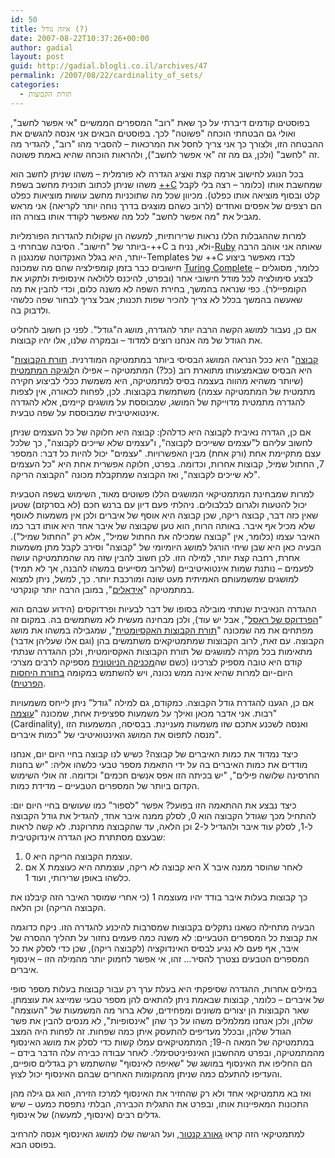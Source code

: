 ```yaml
---
id: 50
title: איזה גודל (?)
date: 2007-08-22T10:37:26+00:00
author: gadial
layout: post
guid: http://gadial.blogli.co.il/archives/47
permalink: /2007/08/22/cardinality_of_sets/
categories:
  - תורת הקבוצות
---
```

בפוסטים קודמים דיברתי על כך שאת "רוב" המספרים הממשיים "אי אפשר לחשב", ואולי גם הבטחתי הוכחה "פשוטה" לכך. בפוסטים הבאים אני אנסה להגשים את ההבטחה הזו, ולצורך כך אני צריך לחסל את המרכאות &#8211; להסביר מהו "רוב", להגדיר מה זה "לחשב" (ולכן, גם מה זה "אי אפשר לחשב"), ולהראות הוכחה שהיא באמת פשוטה.

בכל הנוגע לחישוב ארמה קצת ואציג הגדרה לא פורמלית &#8211; משהו שניתן לחשב הוא משהו שניתן לכתוב תוכנית מחשב בשפת [++C](http://he.wikipedia.org/wiki/C%2B%2B) שמחשבת אותו (כלומר &#8211; רצה בלי לקבל קלט ובסוף מוציאה אותו כפלט). מכיוון שכל מה שתוכניות מחשב עושות מוציאות כפלט הם רצפים של אפסים ואחדים (לרוב כשהם מוצגים בדרך נוחה יותר לקריאה) אני מראש מגביל את "מה אפשר לחשב" לכל מה שאפשר לקודד אותו בצורה הזו.

למרות שההגבלות הללו נראות שרירותיות, למעשה הן שקולות להגדרות הפורמליות ביותר של "חישוב". הסיבה שבחרתי ב-++C ולא, נניח ב-[Ruby](http://he.wikipedia.org/wiki/Ruby) שאותה אני אוהב הרבה יותר, היא בגלל האנקדוטה שמנגנון ה-Templates של ++C לבדו מאפשר ביצוע חישובים כבר בזמן קומפילציה שהם מה שמכונה [Turing Complete](http://en.wikipedia.org/wiki/Turing_completeness) &#8211; כלומר, מסוגלים לבצע סימולציה לכל מודל חישובי אחר (ובפרט, להיכנס ללולאה אינסופית ולתקוע את הקומפיילר). כפי שנראה בהמשך, בחירת השפה לא משנה כלום, וכדי להבין את מה שאעשה בהמשך בכלל לא צריך להכיר שפות תכנות; אבל צריך לבחור שפה כלשהי ולדבוק בה.

אם כן, נעבור למושג הקשה הרבה יותר להגדרה, מושג ה"גודל". לפני כן חשוב להחליט את הגודל של מה אנחנו רוצים למדוד &#8211; ובמקרה שלנו, אלו יהיו קבוצות.

"[קבוצה](http://he.wikipedia.org/wiki/%D7%A7%D7%91%D7%95%D7%A6%D7%94_(%D7%9E%D7%AA%D7%9E%D7%98%D7%99%D7%A7%D7%94))" היא ככל הנראה המושג הבסיסי ביותר במתמטיקה המודרנית. [תורת הקבוצות](http://he.wikipedia.org/wiki/%D7%AA%D7%95%D7%A8%D7%AA_%D7%94%D7%A7%D7%91%D7%95%D7%A6%D7%95%D7%AA) היא הבסיס שבאמצעותו מתוארת רוב (כל?) המתמטיקה &#8211; אפילו ה[לוגיקה המתמטית](http://he.wikipedia.org/wiki/%D7%9C%D7%95%D7%92%D7%99%D7%A7%D7%94_%D7%9E%D7%AA%D7%9E%D7%98%D7%99%D7%AA) (שיותר משהיא מהווה בעצמה בסיס למתמטיקה, היא משמשת ככלי לביצוע חקירה מתמטית של המתמטיקה עצמה) משתמשת בקבוצות. לכן, לפחות לכאורה, אין לצפות להגדרה מתמטית מדוייקת של המושג, שמבוססת על מושגים קיימים, אלא להגדרה אינטואיטיבית שמבוססת על שפה טבעית.

אם כן, הגדרה נאיבית לקבוצה היא כדלהלן: קבוצה היא חלוקה של כל העצמים שניתן לחשוב עליהם ל"עצמים ששייכים לקבוצה", ו"עצמים שלא שייכים לקבוצה", כך שלכל עצם מתקיימת אחת (ורק אחת) מבין האפשרויות. "עצמים" יכול להיות כל דבר: המספר 7, החתול שמיל, קבוצות אחרות, וכדומה. בפרט, חלוקה אפשרית אחת היא "כל העצמים לא שייכים לקבוצה", ואז הקבוצה שמתקבלת מכונה "הקבוצה הריקה".

למרות שמבחינת המתמטיקאי המושגים הללו פשוטים מאוד, השימוש בשפה הטבעית יכול להטעות ולגרום לבלבולים. ניהלתי פעם דיון עם ברנש חכם (לא בסרקזם) שטען שאין כזה דבר, קבוצה ריקה, שכן קבוצה היא אוסף של איברים ולכן אין משמעות לאוסף שלא מכיל אף איבר. באותה הרוח, הוא טען שקבוצה של איבר אחד היא אותו דבר כמו האיבר עצמו (כלומר, אין "קבוצה שמכילה את החתול שמיל", אלא רק "החתול שמיל"). הבעיה כאן היא שבן שיחי הורגל למושג היומיומי של "קבוצה" וסירב לקבל מתן משמעות אחרת, רחבה קצת יותר, למילה הזו. לכן חשוב להבין שזה מה שהמתמטיקה עושה לפעמים &#8211; נותנת שמות אינטואיטיביים (שלרוב מסייעים במשהו להבנה, אך לא תמיד) למושגים שמשמעותם האמיתית מעט שונה ומורכבת יותר. כך, למשל, ניתן למצוא במתמטיקה "[אידאלים](http://he.wikipedia.org/wiki/%D7%90%D7%99%D7%93%D7%90%D7%9C_(%D7%90%D7%9C%D7%92%D7%91%D7%A8%D7%94))", במובן הרבה יותר קונקרטי.

ההגדרה הנאיבית שנתתי מובילה בסופו של דבר לבעיות ופרדוקסים (הידוע שבהם הוא "[הפרדוקס של ראסל](http://he.wikipedia.org/wiki/%D7%94%D7%A4%D7%A8%D7%93%D7%95%D7%A7%D7%A1_%D7%A9%D7%9C_%D7%A8%D7%90%D7%A1%D7%9C)", אבל יש עוד), ולכן מבחינה מעשית לא משתמשים בה. במקום זה מפתחים את מה שמכונה "[תורת הקבוצות האקסיומטית](http://he.wikipedia.org/wiki/%D7%AA%D7%95%D7%A8%D7%AA_%D7%94%D7%A7%D7%91%D7%95%D7%A6%D7%95%D7%AA_%D7%94%D7%90%D7%A7%D7%A1%D7%99%D7%95%D7%9E%D7%98%D7%99%D7%AA)", שמגבילה במשהו את מושג הקבוצה. עם זאת, לרוב הקבוצות שמתמטיקאים משתמשים בהן (וגם אלו שעליהן אדבר) מתאימות בכל מקרה למושגים של תורת הקבוצות האקסיומטית, ולכן ההגדרה שנתתי קודם היא טובה מספיק לצרכינו (כשם שה[מכניקה הניוטונית](http://he.wikipedia.org/wiki/%D7%9E%D7%9B%D7%A0%D7%99%D7%A7%D7%94_%D7%A0%D7%99%D7%95%D7%98%D7%95%D7%A0%D7%99%D7%AA) מספיקה לרבים מצרכי היום-יום למרות שהיא אינה ממש נכונה, ויש להשתמש במקומה [בתורת היחסות הפרטית](http://he.wikipedia.org/wiki/%D7%AA%D7%95%D7%A8%D7%AA_%D7%94%D7%99%D7%97%D7%A1%D7%95%D7%AA_%D7%94%D7%A4%D7%A8%D7%98%D7%99%D7%AA)).

אם כן, הגענו להגדרת גודל הקבוצה. כמקודם, גם למילה "גודל" ניתן לייחס משמעויות רבות. אני אדבר מכאן ואילך על משמעות ספציפית אחת, שמכונה "[עוצמה](http://he.wikipedia.org/wiki/%D7%A2%D7%95%D7%A6%D7%9E%D7%94)" (Cardinality), ואנסה לשכנע אתכם שזו משמעות מעניינת. בבסיסה, המשמעות הזו מנסה לתפוס את המושג האינטואיטיבי של "כמות איברים".

כיצד נמדוד את כמות האיברים של קבוצה? כשיש לנו קבוצה בחיי היום יום, אנחנו מודדים את כמות האיברים בה על ידי התאמת מספר טבעי כלשהו אליה: "יש בחנות החרסינה שלושה פילים", "יש בכיתה הזו אפס אנשים חכמים" וכדומה. זה אולי השימוש הקדום ביותר של המספרים הטבעיים &#8211; מדידת כמות.

כיצד נבצע את ההתאמה הזו בפועל? אפשר "לספור" כמו שעושים בחיי היום יום: להתחיל מכך שגודל הקבוצה הוא 0, לסלק ממנה איבר אחד, להגדיל את גודל הקבוצה ל-1, לסלק עוד איבר ולהגדיל ל-2 וכן הלאה, עד שהקבוצה מתרוקנת. לא קשה לראות שבעצם מסתתרת כאן הגדרה אינדוקטיבית:

  1. עוצמת הקבוצה הריקה היא 0.
  2. אם X היא קבוצה לא ריקה, עוצמתה היא כעוצמת X לאחר שהוסר ממנה איבר כלשהו באופן שרירותי, ועוד 1.

כך קבוצות בעלות איבר בודד יהיו מעוצמה 1 (כי אחרי שמוסר האיבר הזה קיבלנו את הקבוצה הריקה) וכן הלאה.

הבעיה מתחילה כשאנו נתקלים בקבוצות שמסרבות להיכנע להגדרה הזו. ניקח כדוגמה את קבוצת כל המספרים הטבעיים: לא משנה כמה פעמים נחזור על תהליך ההסרה של איבר, אף פעם לא נגיע לבסיס האינדוקציה (לקבוצה ריקה), שכן כדי לסלק את כל המספרים הטבעים נצטרך להסיר&#8230; זהו, אי אפשר לחמוק יותר מהמילה הזו &#8211; אינסוף איברים.

במילים אחרות, ההגדרה שסיפקתי היא בעלת ערך רק עבור קבוצות בעלות מספר סופי של איברים &#8211; כלומר, קבוצות שבאמת ניתן להתאים להן מספר טבעי שמייצג את עוצמתן. שאר הקבוצות הן יצורים משונים ומפחידים, שלא ברור מה המשמעות של "העוצמה" שלהן, ולכן אנחנו ממלמלים משהו על כך שהן "אינסופיות", לא מנסים להבין את פשר הגודל שלהן, ובכלל מעדיפים להתעסק איתן כמה שפחות. זה לפחות היה המצב במתמטיקה של המאה ה-19; המתמטיקאים עמלו קשות כדי לסלק את מושג האינסוף מהמתמטיקה, ובפרט מהחשבון האינפיניטסימלי. לאחר עבודה כבירה עלה הדבר בידם &#8211; הם החליפו את האינסוף במושג של "שאיפה לאינסוף" שהשתמש רק בגדלים סופיים, והעדיפו להתעלם כמה שניתן מהמקומות האחרים שבהם האינסוף יכול לצוץ.

ואז בא מתמטיקאי אחד ולא רק שהחזיר את האינסוף למרכז הזירה, הוא גם גילה מהן התכונות המאפיינות אותו, ובפרט את התגלית הכבירה, הבלתי נתפסת כמעט &#8211; שיש גדלים רבים (אינסוף, למעשה) של אינסוף.

למתמטיקאי הזה קראו [גאורג קנטור](http://he.wikipedia.org/wiki/%D7%92%D7%90%D7%95%D7%A8%D7%92_%D7%A7%D7%A0%D7%98%D7%95%D7%A8), ועל הגישה שלו למושג האינסוף אנסה להרחיב בפוסט הבא.